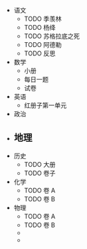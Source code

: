- 语文
	- TODO 季羡林
	- TODO 杨绛
	- TODO 苏格拉底之死
	- TODO 阿德勒
	- TODO 反思
- 数学
	- 小册
	- 每日一题
	- 试卷
- 英语
	- 红册子第一单元
- 政治
- 地理
	-
- 历史
	- TODO 大册
	- TODO 卷子
- 化学
	- TODO 卷 A
	- TODO 卷 B
- 物理
	- TODO 卷 A
	- TODO 卷 B
	-
	-